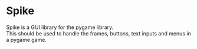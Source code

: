 # Spike

Spike is a GUI library for the pygame library.
<br>
This should be used to handle the frames, buttons, text inputs and menus in a pygame game.



